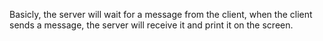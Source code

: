 Basicly, the server will wait for a message from the client, when the client sends a message, the server will receive it and print it on the screen.